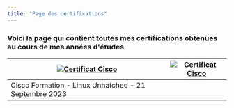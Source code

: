 ```yaml
---
title: "Page des certifications"
---
```

### Voici la page qui contient toutes mes certifications obtenues au cours de mes années d'études
|<div align="center">[![Certificat Cisco](https://vhascoet-pro.github.io/portfolio-bts.github.io/pics/pdf.png)](https://vhascoet-pro.github.io/portfolio-bts.github.io/docs/certif/certif_cisco_linux-1.pdf)</div>|<div align="center">[![Certificat Cisco](https://vhascoet-pro.github.io/portfolio-bts.github.io/pics/pdf.png)](https://vhascoet-pro.github.io/portfolio-bts.github.io/docs/certif/certif_cisco-cyber.pdf)</div>|
|-|-|
|Cisco Formation - Linux Unhatched - 21 Septembre 2023|
